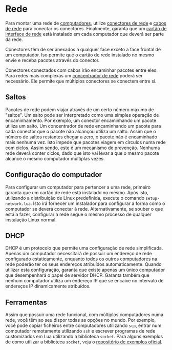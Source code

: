 # Rede
Para montar uma rede de [computadores](block/computer.md), utilize [conectores de rede](block/network_connector.md) e [cabos de rede](item/network_cable.md) para conectar os conectores. Finalmente, garanta que um [cartão de interface de rede](item/network_interface_card.md) está instalado em cada computador que deverá ser parte da rede.

Conectores têm de ser anexados a qualquer face exceto a face frontal de um computador. Iso permite que o cartão de rede instalado no mesmo envie e receba pacotes através do conector.

Conectores conectados com cabos irão encaminhar pacotes entre eles. Para redes mais complexas um [concentrador de rede](block/network_hub.md) poderá ser necessário. Ele permite que múltiplos conectores se conectem entre si.

## Saltos
Pacotes de rede podem viajar através de um certo número máximo de "saltos". Um salto pode ser interpretado como uma simples operação de encaminhamento. Por exemplo, um conector encaminhando um pacote utiliza um salto. Um concentrador de rede encaminhando um pacote para cada conector que o pacote não alcançou utiliza um salto. Assim que o número de saltos restantes chegar a zero, o pacote não é encaminhado mais nenhuma vez. Isto impede que pacotes viagem em círculos numa rede com ciclos. Assim sendo, este é um mecanismo de prevenção. Nenhuma rede deverá conter ciclos, dado que isto vai levar a que o mesmo pacote alcance o mesmo computador múltiplas vezes.

## Configuração do computador
Para configurar um computador para pertencer a uma rede, primeiro garanta que um cartão de rede está instalado no mesmo. Após isto, utilizando a distribuição de Linux predefinida, execute o comando `setup-network.lua`. Isto irá fornecer um instalador para configurar a forma como o computador se deverá conectar á rede. Alternativamente, se souber o que está a fazer, configurar a rede segue o mesmo processo de qualquer instalação Linux normal.

## DHCP
DHCP é um protocolo que permite uma configuração de rede simplificada. Apenas um computador necessitará de possuir um endereço de rede configurado estaticamente, enquanto todos os outros computadores na rede poderão ter os seus endereços atribuídos automaticamente. Quando utilizar esta configuração, garanta que existe apenas um único computador que desempenhará o papel de servidor DHCP. Garanta também que nenhum computador utiliza um endereço IP que se encaixe no intervalo de endereços IP dinamicamente atribuídos.

## Ferramentas
Assim que possuir uma rede funcional, com múltiplos computadores numa rede, você têm ao seu dispor todas as opções no mundo. Por exemplo, você pode copiar ficheiros entre computadores utilizando `scp`, entrar num computador remotamente utilizando `ssh` e escrever programas de rede customizados em Lua utilizando a biblioteca `socket`. Para alguns exemplos de como utilizar a biblioteca `socket`, veja o [repositório de exemplos oficial](https://github.com/diegonehab/luasocket/tree/master/samples).
